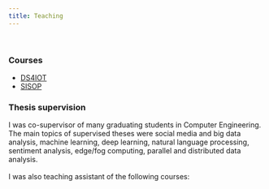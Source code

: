 ```yaml
---
title: Teaching
---
```


<br>

### **Courses**
- [DS4IOT](/ds4iot)
- [SISOP](/sisop)

### **Thesis supervision**
I was co-supervisor of many graduating students in Computer Engineering. The main topics of supervised theses
were social media and big data analysis, machine learning, deep learning, natural language
processing, sentiment analysis, edge/fog computing, parallel and distributed data analysis.
<br><br>
I was also teaching assistant of the following courses:
